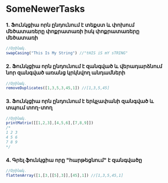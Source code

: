 # SomeNewerTasks


### 1. Ֆունկցիա որն ընդունում է տեքստ և փոխում մեծատառերը փոքրատառի իսկ փոքրատառերը մեծատառի
```javascript 
//Օրինակ․
swapCasing("This Is My String") //"tHIS iS mY sTRING"
```


### 2. Ֆունկցիա որն ընդունում է զանգված և վերադարձնում նոր զանգված առանց կրկնվող անդամների
```javascript 
//Օրինակ․
removeDuplicates([1,3,5,3,45,1]) //[1,3,5,45]
```


### 3. Ֆունկցիա որն ընդունում է երկչափանի զանգված և տպում տող-տող
```javascript 
//Օրինակ․
printMatrix([[1,2,3],[4,5,6],[7,8,9]]) 
/*
1 2 3
4 5 6
7 8 9
*/
```
### 4. Գրել ֆունկցիա որը "հարթեցնում" է զանգվածը
```javascript 
//Օրինակ․
flattenArray([1,[3,[[5],3]],[45],1]) //[1,3,5,45,1]
```
